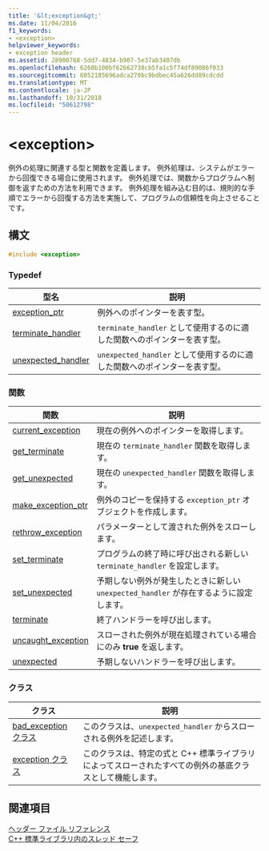 ```yaml
---
title: '&lt;exception&gt;'
ms.date: 11/04/2016
f1_keywords:
- <exception>
helpviewer_keywords:
- exception header
ms.assetid: 28900768-5dd7-4834-b907-5e37ab3407db
ms.openlocfilehash: 6260b100bf62662738cb5fa1c5f74df89086f033
ms.sourcegitcommit: 6052185696adca270bc9bdbec45a626dd89cdcdd
ms.translationtype: MT
ms.contentlocale: ja-JP
ms.lasthandoff: 10/31/2018
ms.locfileid: "50612798"
---
```

# <a name="ltexceptiongt"></a>&lt;exception&gt;

例外の処理に関連する型と関数を定義します。 例外処理は、システムがエラーから回復できる場合に使用されます。 例外処理では、関数からプログラムへ制御を返すための方法を利用できます。 例外処理を組み込む目的は、規則的な手順でエラーから回復する方法を実施して、プログラムの信頼性を向上させることです。

## <a name="syntax"></a>構文

```cpp
#include <exception>

```

### <a name="typedefs"></a>Typedef

|型名|説明|
|-|-|
|[exception_ptr](../standard-library/exception-typedefs.md#exception_ptr)|例外へのポインターを表す型。|
|[terminate_handler](../standard-library/exception-typedefs.md#terminate_handler)|`terminate_handler` として使用するのに適した関数へのポインターを表す型。|
|[unexpected_handler](../standard-library/exception-typedefs.md#unexpected_handler)|`unexpected_handler` として使用するのに適した関数へのポインターを表す型。|

### <a name="functions"></a>関数

|関数|説明|
|-|-|
|[current_exception](../standard-library/exception-functions.md#current_exception)|現在の例外へのポインターを取得します。|
|[get_terminate](../standard-library/exception-functions.md#get_terminate)|現在の `terminate_handler` 関数を取得します。|
|[get_unexpected](../standard-library/exception-functions.md#get_unexpected)|現在の `unexpected_handler` 関数を取得します。|
|[make_exception_ptr](../standard-library/exception-functions.md#make_exception_ptr)|例外のコピーを保持する `exception_ptr` オブジェクトを作成します。|
|[rethrow_exception](../standard-library/exception-functions.md#rethrow_exception)|パラメーターとして渡された例外をスローします。|
|[set_terminate](../standard-library/exception-functions.md#set_terminate)|プログラムの終了時に呼び出される新しい `terminate_handler` を設定します。|
|[set_unexpected](../standard-library/exception-functions.md#set_unexpected)|予期しない例外が発生したときに新しい `unexpected_handler` が存在するように設定します。|
|[terminate](../standard-library/exception-functions.md#terminate)|終了ハンドラーを呼び出します。|
|[uncaught_exception](../standard-library/exception-functions.md#uncaught_exception)|スローされた例外が現在処理されている場合にのみ **true** を返します。|
|[unexpected](../standard-library/exception-functions.md#unexpected)|予期しないハンドラーを呼び出します。|

### <a name="classes"></a>クラス

|クラス|説明|
|-|-|
|[bad_exception クラス](../standard-library/bad-exception-class.md)|このクラスは、`unexpected_handler` からスローされる例外を記述します。|
|[exception クラス](../standard-library/exception-class.md)|このクラスは、特定の式と C++ 標準ライブラリによってスローされたすべての例外の基底クラスとして機能します。|

## <a name="see-also"></a>関連項目

[ヘッダー ファイル リファレンス](../standard-library/cpp-standard-library-header-files.md)<br/>
[C++ 標準ライブラリ内のスレッド セーフ](../standard-library/thread-safety-in-the-cpp-standard-library.md)<br/>
